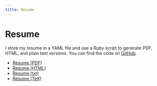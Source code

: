 ```yaml
---
title: Resume
---
```


Resume
======

I store my resume in a YAML file and use a Ruby script to generate PDF, HTML,
and plain text versions. You can find the code on [GitHub][].

- [Resume (PDF)](/resume/YeeMing-Ho_resume_online.pdf)
- [Resume (HTML)](/resume/YeeMing-Ho_resume_online.html)
- [Resume (txt)](/resume/YeeMing-Ho_resume_online.txt)
- [Resume (TeX)](/resume/YeeMing-Ho_resume_online.tex)

[GitHub]: https://github.com/mhyee/resume
